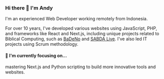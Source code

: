 ### Hi there 👋 I'm Andy

I'm an experienced Web Developer working remotely from Indonesia.

For over 10 years, I've developed various websites using JavaScript, PHP, and frameworks like React and Next.js, including unique projects related to Biblical Computing, such as [BaDeNo](https://sabda.id/badeno/) and [SABDA Live](https://live.sabda.org/). I've also led IT projects using Scrum methodology.

#### 🔭 I'm currently focusing on...
mastering Next.js and Python scripting to build more innovative tools and websites.

